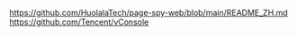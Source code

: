 https://github.com/HuolalaTech/page-spy-web/blob/main/README_ZH.md
https://github.com/Tencent/vConsole
